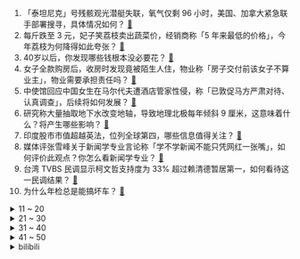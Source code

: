 1. 「泰坦尼克」号残骸观光潜艇失联，氧气仅剩 96 小时，美国、加拿大紧急联手部署搜寻，具体情况如何？ [:link:](https://www.zhihu.com/question/607595452)
2. 每斤跌至 3 元，妃子笑荔枝卖出蔬菜价，经销商称「5 年来最低的价格」，今年荔枝为何降得如此夸张？ [:link:](https://www.zhihu.com/question/607612022)
3. 40岁以后，你发现哪些钱根本没必要花？ [:link:](https://www.zhihu.com/question/593808844)
4. 女子全款购房后，收房时发现竟被陌生人住，物业称「房子交付前该女子不算业主」，物业需要承担责任吗？ [:link:](https://www.zhihu.com/question/501548894)
5. 中使馆回应中国女生在马尔代夫遭酒店管家性侵，称「已敦促马方严肃对待、认真调查」，后续将如何发展？ [:link:](https://www.zhihu.com/question/607596882)
6. 研究称大量抽取地下水改变地轴，导致地理北极每年倾斜 9 厘米，这意味着什么？将产生哪些影响？ [:link:](https://www.zhihu.com/question/607587762)
7. 印度股市市值超越英法，位列全球第四，哪些信息值得关注？ [:link:](https://www.zhihu.com/question/607598119)
8. 媒体评张雪峰关于新闻学专业言论称「学不学新闻不能只凭网红一张嘴」，如何评价此观点？你怎么看新闻学专业？ [:link:](https://www.zhihu.com/question/607408168)
9. 台湾 TVBS 民调显示柯文哲支持度为 33% 超过赖清德暂居第一，如何看待这一民调结果？ [:link:](https://www.zhihu.com/question/607639573)
10. 为什么年检总是能搞坏车？ [:link:](https://www.zhihu.com/question/370206776)
<details>
<summary>11 ~ 20</summary>

11. 多地拟将辅助生殖项目纳入医保报销范围，这透露出哪些信息？将会带来哪些改变？ [:link:](https://www.zhihu.com/question/606727605)
12. 农村抓两只大公鸡，和一只全世界最大品种的蜈蚣放一起打架，能赢吗? [:link:](https://www.zhihu.com/question/606826582)
13. 高考志愿怎么填才能让有限的分数发挥更大的价值？ [:link:](https://www.zhihu.com/question/607600500)
14. 有没有和“去病”“弃疾”一个意思但更文雅一些的名字？ [:link:](https://www.zhihu.com/question/579655816)
15. 5 月社会消费品零售总额比上月回落 5.7%，什么原因导致「内需不旺」? 居民消费意愿因何降低？ [:link:](https://www.zhihu.com/question/607048519)
16. 家长花重金把差生放在重点中学尖子班，这样做孩子是否能够考出优异成绩？为什么？ [:link:](https://www.zhihu.com/question/598857377)
17. 台湾艺人黄子佼承认「强吻少女拍裸照」，中午发视频道歉，暴露出哪些问题？其将面临哪些法律惩罚？ [:link:](https://www.zhihu.com/question/607440153)
18. 高考全程用了 0.7 的笔有没有问题？ [:link:](https://www.zhihu.com/question/606112141)
19. 布达拉宫到底有多么震撼？ [:link:](https://www.zhihu.com/question/498821567)
20. 如何看待雷军在武汉大学「相信自己，每个人的人生都有无限可能！」主题的演讲，有哪些值得关注的内容？ [:link:](https://www.zhihu.com/question/607613561)
</details>
<details>
<summary>21 ~ 30</summary>

21. 订婚的时候，男友姐姐叫他剥荔枝给她吃请问过分吗？ [:link:](https://www.zhihu.com/question/606884191)
22. 张勇将于 9 月 10 日卸任阿里集团董事会主席兼 CEO 职务，如何解读这一人事变动？ [:link:](https://www.zhihu.com/question/607605809)
23. 外交部美大司司长杨涛介绍中美五项共识，有哪些信息值得关注？ [:link:](https://www.zhihu.com/question/607717871)
24. 如何看待今年618A卡7900XTX极尽疯狂的销量？ [:link:](https://www.zhihu.com/question/607347412)
25. 热身赛国足 2:0 巴勒斯坦，武磊连场破门，蒋光太斩国家队生涯首球，如何评价国足表现？ [:link:](https://www.zhihu.com/question/607667110)
26. 「降息潮」蔓延，「存款特种兵」跨城存款，如何看待这一现象？「降息」背景下，个人如何做好资产配置？ [:link:](https://www.zhihu.com/question/607416679)
27. 购买电饭煲、空气炸锅、破壁机这类小家电需要注意哪些坑？有哪些值得入手？ [:link:](https://www.zhihu.com/question/606556336)
28. 作为游泳爱好者，推荐用什么主流智能手表? [:link:](https://www.zhihu.com/question/437777137)
29. 日本加速推进核污水排海，已开始试运行排海设施，对民众的生活影响有多大？普通人能做些什么？ [:link:](https://www.zhihu.com/question/607533295)
30. 为抢「剩菜盲盒」定闹钟，年轻人为什么会被「剩菜盲盒」吸引？你愿意买「剩菜盲盒」吗？ [:link:](https://www.zhihu.com/question/607612655)
</details>
<details>
<summary>31 ~ 40</summary>

31. 国泰航空公布毛毯事件改善方案，包括招聘内地空服、扩大普通话服务等，如何看待这一方案？ [:link:](https://www.zhihu.com/question/607426061)
32. 如何看待大学生兴起免费帮忙「遛狗潮」？ [:link:](https://www.zhihu.com/question/606934285)
33. 宝宝马上会爬了，想给宝宝买爬行垫和围栏，哪个牌子的比较好？ [:link:](https://www.zhihu.com/question/460938948)
34. 人工智能冲击教育模式、考试标准，培养孩子哪些技能才是核心竞争力？AI 时代读书还能改变命运吗？ [:link:](https://www.zhihu.com/question/606737766)
35. 如何理解马云在阿里内部会提出的集团未来三个方向「回归淘宝、回归用户、回归互联网」？阿里业务将有何变化？ [:link:](https://www.zhihu.com/question/607582711)
36. 有桌游能实现但电子游戏无法实现的功能或设计吗？ [:link:](https://www.zhihu.com/question/581385260)
37. 什么是出纳？出纳和会计有什么区别？ [:link:](https://www.zhihu.com/question/20030390)
38. 《灌篮高手》中，深泽体育大学不要赤木的情况下要了谁？ [:link:](https://www.zhihu.com/question/441228498)
39. 曝凯尔-安德森已获中国国籍，将身披中国队球衣，他的到来会给中国男篮带来哪些帮助？ [:link:](https://www.zhihu.com/question/607604429)
40. 广州发放首批数字人民币住房公积金贷款，哪些信息值得关注？ [:link:](https://www.zhihu.com/question/607603732)
</details>
<details>
<summary>41 ~ 50</summary>

41. 就中美何时增加航班一事，外交部称「愿同美方一道，本着灵活务实的态度，推动增加航班」，哪些信息值得关注？ [:link:](https://www.zhihu.com/question/607637199)
42. MLF 操作利率下调后，LPR 同步下降 10 个基点，将如何影响资本市场和市场经济？ [:link:](https://www.zhihu.com/question/607636196)
43. 所有电子都是一模一样的吗？ [:link:](https://www.zhihu.com/question/599556555)
44. 去新疆旅行，如果「自然」和「人文」各选一个地方，你会推荐哪里？ [:link:](https://www.zhihu.com/question/605319475)
45. 巴黎航展上航空工业展出了包括攻击11 等产品，大家觉得哪款老外最感兴趣？ [:link:](https://www.zhihu.com/question/607454075)
46. 五年期 LPR 下降 10 个基点，100 万房贷 30 年减少 2.1 万元，对房地产市场有何影响？ [:link:](https://www.zhihu.com/question/607595385)
47. 越来越多青年「藤校」毕业后选择做留学中介，如何看待这一选择？这背后反映出了当代年轻人的什么心理？ [:link:](https://www.zhihu.com/question/607635815)
48. 如何看待国内部分机构将“大模型”混淆为“通用人工智能“？ [:link:](https://www.zhihu.com/question/606311816)
49. 如何评价动画《机动战士高达 水星的魔女》第二季第 10 集（第 22 集）？ [:link:](https://www.zhihu.com/question/607300608)
50. 一场全程马拉松，因为体力不支 10km 都没跑完退赛和因为觉得自己跑不完没有参赛，区别很大么？ [:link:](https://www.zhihu.com/question/604614039)
</details><details>
<summary>bilibili</summary>

</details>
